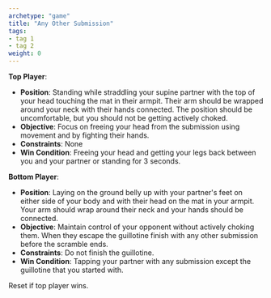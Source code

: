 ```yaml
---
archetype: "game"
title: "Any Other Submission"
tags: 
- tag 1
- tag 2
weight: 0
---
```


**Top Player**:
  * **Position**: Standing while straddling your supine partner with the top of your head touching the mat in their armpit. Their arm should be wrapped around your neck with their hands connected. The position should be uncomfortable, but you should not be getting actively choked.
  * **Objective**: Focus on freeing your head from the submission using movement and by fighting their hands.
  * **Constraints**: None
  * **Win Condition**: Freeing your head and getting your legs back between you and your partner or standing for 3 seconds.

**Bottom Player**:
  * **Position**: Laying on the ground belly up with your partner's feet on either side of your body and with their head on the mat in your armpit. Your arm should wrap around their neck and your hands should be connected. 
  * **Objective**: Maintain control of your opponent without actively choking them. When they escape the guillotine finish with any other submission before the scramble ends.
  * **Constraints**: Do not finish the guillotine.
  * **Win Condition**: Tapping your partner with any submission except the guillotine that you started with.

Reset if top player wins.
